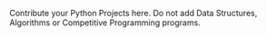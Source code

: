 Contribute your Python Projects here. Do not add Data Structures, Algorithms or Competitive Programming programs.

